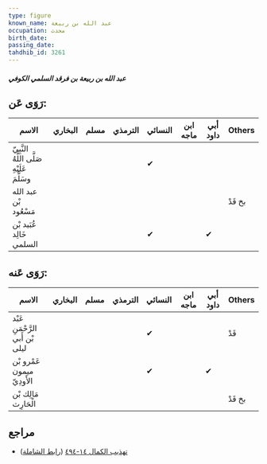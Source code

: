```yaml
---
type: figure
known_name: عبد الله بن ربيعة
occupation: محدث
birth_date:
passing_date:
tahdhib_id: 3261
---
```

##### عبد الله بن ربيعة بن فرقد السلمي الكوفي

## رَوَى عَن:
| الاسم                                      | البخاري | مسلم | الترمذي | النسائي | ابن ماجه | أبي داود | Others  |
| ------------------------------------------ | ------- | ---- | ------- | ------- | -------- | -------- | ------- |
| النَّبِيّ صَلَّى اللَّهُ عَلَيْهِ وسَلَّمَ |         |      |         | ✔       |          |          |         |
| عبد الله بْن مَسْعُود                      |         |      |         |         |          |          | بخ قَدْ |
| عُبَيد بْن خَالِد السلمي                   |         |      |         | ✔       |          | ✔        |         |
## رَوَى عَنه:
| الاسم                           | البخاري | مسلم | الترمذي | النسائي | ابن ماجه | أبي داود | Others  |
| ------------------------------- | ------- | ---- | ------- | ------- | -------- | -------- | ------- |
| عَبْد الرَّحْمَنِ بْن أَبي ليلى |         |      |         | ✔       |          |          | قَدْ    |
| عَمْرو بْن ميمون الأَودِيّ      |         |      |         | ✔       |          | ✔        |         |
| مَالِك بْن الْحَارِث            |         |      |         |         |          |          | بخ قَدْ |
## مراجع
- [تهذيب الكمال ١٤-٤٩٤](obsidian://open?vault=Tahdhib-al-Kamal&file=Figures/٣٢٦١-عبد%20الله%20بن%20ربيعة%20بن%20فرقد%20السلمي%20الكوفي) ([رابط الشاملة](https://shamela.ws/book/3722/7422))